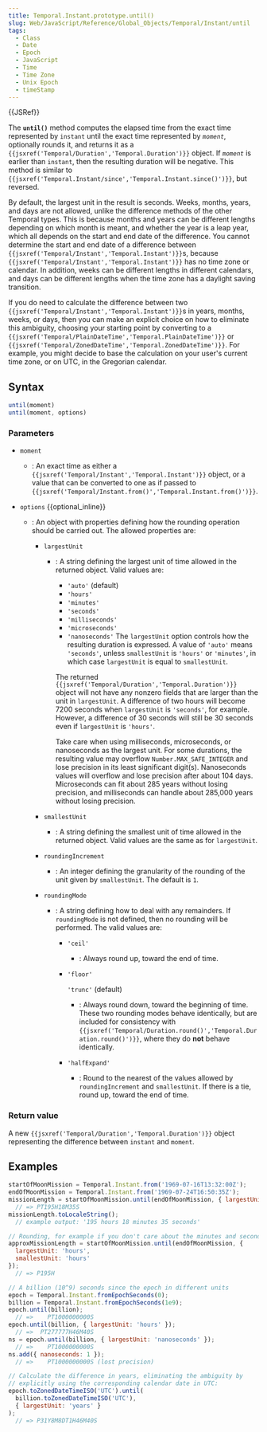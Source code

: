 ```yaml
---
title: Temporal.Instant.prototype.until()
slug: Web/JavaScript/Reference/Global_Objects/Temporal/Instant/until
tags:
  - Class
  - Date
  - Epoch
  - JavaScript
  - Time
  - Time Zone
  - Unix Epoch
  - timeStamp
---
```

{{JSRef}}

<p class="summary"><span class="seoSummary">The <strong><code>until()</code></strong> method computes the elapsed time from the exact time represented by <code>instant</code> until the exact time represented by <code><var>moment</var></code>, optionally rounds it, and returns it as a <code>{{jsxref('Temporal/Duration','Temporal.Duration')}}</code> object.</span> If <code><var>moment</var></code> is earlier than <code>instant</code>, then the resulting duration will be negative. This method is similar to <code>{{jsxref('Temporal.Instant/since','Temporal.Instant.since()')}}</code>, but reversed.</p>

By default, the largest unit in the result is seconds. Weeks, months, years, and
days are not allowed, unlike the difference methods of the other Temporal types.
This is because months and years can be different lengths depending on which
month is meant, and whether the year is a leap year, which all depends on the
start and end date of the difference. You cannot determine the start and end
date of a difference between
`{{jsxref('Temporal/Instant','Temporal.Instant')}}`s, because
`{{jsxref('Temporal/Instant','Temporal.Instant')}}` has no time
zone or calendar. In addition, weeks can be different lengths in different
calendars, and days can be different lengths when the time zone has a daylight
saving transition.

If you do need to calculate the difference between two
`{{jsxref('Temporal/Instant','Temporal.Instant')}}`s in years,
months, weeks, or days, then you can make an explicit choice on how to eliminate
this ambiguity, choosing your starting point by converting to a
`{{jsxref('Temporal/PlainDateTime','Temporal.PlainDateTime')}}`
or
`{{jsxref('Temporal/ZonedDateTime','Temporal.ZonedDateTime')}}`.
For example, you might decide to base the calculation on your user's current
time zone, or on UTC, in the Gregorian calendar.

## Syntax

```js
until(moment)
until(moment, options)
```

### Parameters

- `moment`
  - : An exact time as either a
    `{{jsxref('Temporal/Instant','Temporal.Instant')}}` object,
    or a value that can be converted to one as if passed to
    `{{jsxref('Temporal/Instant.from()','Temporal.Instant.from()')}}`.
- `options` {{optional_inline}}

  - : An object with properties defining how the rounding operation should be
    carried out. The allowed properties are:

    - `largestUnit`

      - : A string defining the largest unit of time allowed in the returned
        object. Valid values are:

        - `'auto'` (default)
        - `'hours'`
        - `'minutes'`
        - `'seconds'`
        - `'milliseconds'`
        - `'microseconds'`
        - `'nanoseconds'` The `largestUnit` option controls how the resulting
          duration is expressed. A value of `'auto'` means `'seconds'`, unless
          `smallestUnit` is `'hours'` or `'minutes'`, in which case
          `largestUnit` is equal to `smallestUnit`.

        The returned
        `{{jsxref('Temporal/Duration','Temporal.Duration')}}`
        object will not have any nonzero fields that are larger than the unit in
        `largestUnit`. A difference of two hours will become 7200 seconds when
        `largestUnit` is `'seconds'`, for example. However, a difference of 30
        seconds will still be 30 seconds even if `largestUnit` is `'hours'`.

        Take care when using milliseconds, microseconds, or nanoseconds as the
        largest unit. For some durations, the resulting value may overflow
        `Number.MAX_SAFE_INTEGER` and lose precision in its least significant
        digit(s). Nanoseconds values will overflow and lose precision after
        about 104 days. Microseconds can fit about 285 years without losing
        precision, and milliseconds can handle about 285,000 years without
        losing precision.

    - `smallestUnit`
      - : A string defining the smallest unit of time allowed in the returned
        object. Valid values are the same as for `largestUnit`.
    - `roundingIncrement`
      - : An integer defining the granularity of the rounding of the unit given
        by `smallestUnit`. The default is `1`.
    - `roundingMode`

      - : A string defining how to deal with any remainders. If `roundingMode`
        is not defined, then no rounding will be performed. The valid values
        are:

        - `'ceil'`
          - : Always round up, toward the end of time.
        - `'floor'`

          `'trunc'` (default)

          - : Always round down, toward the beginning of time. These two
            rounding modes behave identically, but are included for consistency
            with
            `{{jsxref('Temporal/Duration.round()','Temporal.Duration.round()')}}`,
            where they do **not** behave identically.

        - `'halfExpand'`
          - : Round to the nearest of the values allowed by `roundingIncrement`
            and `smallestUnit`. If there is a tie, round up, toward the end of
            time.

### Return value

A new `{{jsxref('Temporal/Duration','Temporal.Duration')}}`
object representing the difference between `instant` and `moment`.

## Examples

```js
startOfMoonMission = Temporal.Instant.from('1969-07-16T13:32:00Z');
endOfMoonMission = Temporal.Instant.from('1969-07-24T16:50:35Z');
missionLength = startOfMoonMission.until(endOfMoonMission, { largestUnit: 'days' });
  // => PT195H18M35S
missionLength.toLocaleString();
  // example output: '195 hours 18 minutes 35 seconds'

// Rounding, for example if you don't care about the minutes and seconds
approxMissionLength = startOfMoonMission.until(endOfMoonMission, {
  largestUnit: 'hours',
  smallestUnit: 'hours'
});
  // => P195H

// A billion (10^9) seconds since the epoch in different units
epoch = Temporal.Instant.fromEpochSeconds(0);
billion = Temporal.Instant.fromEpochSeconds(1e9);
epoch.until(billion);
  // =>    PT1000000000S
epoch.until(billion, { largestUnit: 'hours' });
  // =>  PT277777H46M40S
ns = epoch.until(billion, { largestUnit: 'nanoseconds' });
  // =>    PT1000000000S
ns.add({ nanoseconds: 1 });
  // =>    PT1000000000S (lost precision)

// Calculate the difference in years, eliminating the ambiguity by
// explicitly using the corresponding calendar date in UTC:
epoch.toZonedDateTimeISO('UTC').until(
  billion.toZonedDateTimeISO('UTC'),
  { largestUnit: 'years' }
);
  // => P31Y8M8DT1H46M40S
```
